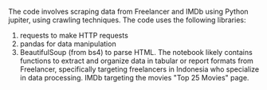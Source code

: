 The code involves scraping data from Freelancer and IMDb using Python jupiter, using crawling techniques. The code uses the following libraries:
1. requests to make HTTP requests
2. pandas for data manipulation
3. BeautifulSoup (from bs4) to parse HTML.
The notebook likely contains functions to extract and organize data in tabular or report formats from Freelancer, specifically targeting freelancers in Indonesia who specialize in data processing. IMDb targeting the movies "Top 25 Movies" page.

